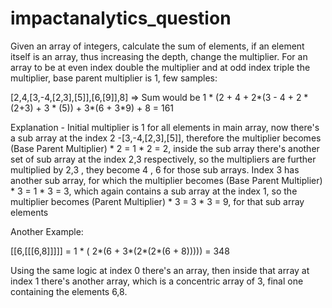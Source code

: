 # impactanalytics_question

Given an array of integers, calculate the sum of elements, if an element itself is an array, thus increasing the depth, change the multiplier. For an array to be at even index double the multiplier and at odd index triple the multiplier, base parent multiplier is 1, few samples:

[2,4,[3,-4,[2,3],[5]],[6,[9]],8] => Sum would be 1 * (2 + 4 + 2*(3 - 4 + 2 * (2+3) + 3 * (5)) + 3*(6 + 3*9) + 8 = 161

Explanation - Initial multiplier is 1 for all elements in main array, now there's a sub array at the index 2 -[3,-4,[2,3],[5]], therefore the multiplier becomes (Base Parent Multiplier) * 2 = 1 * 2 = 2, inside the sub array there's another set of sub array at the index 2,3 respectively, so the multipliers are further multiplied by 2,3 , they become 4 , 6 for those sub arrays. Index 3 has another sub array, for which the multiplier becomes (Base Parent Multiplier) * 3 = 1 * 3 = 3, which again contains a sub array at the index 1, so the multiplier becomes (Parent Multiplier) * 3 = 3 * 3 = 9, for that sub array elements

Another Example:

[[6,[[[6,8]]]]] = 1 * ( 2*(6 + 3*(2*(2*(6 + 8))))) = 348

Using the same logic at index 0 there's an array, then inside that array at index 1 there's another array, which is a concentric array of 3, final one containing the elements 6,8.


